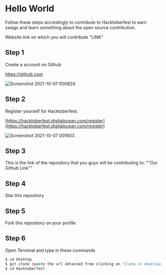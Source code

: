 # Hello World
Follow these steps
accordingly to contribute to Hacktoberfest to earn swags and learn something about the open source contribution.

Website link on which you will contribute "LINK"

## Step 1 
Create a account on Github

https://github.com

![Screenshot 2021-10-07 000824](https://user-images.githubusercontent.com/34421801/136263700-2b49f846-9ce1-4db1-9fba-0d3ccfc97e38.jpg)


## Step 2 
Register yourself for Hacktoberfest.

[https://hacktoberfest.digitalocean.com/register](https://hacktoberfest.digitalocean.com/register)

![Screenshot 2021-10-07 001603](https://user-images.githubusercontent.com/34421801/136264323-9a9b374e-e324-4baf-913f-2d7a4bac436e.jpg)

## Step 3 
This is the link of the repository that you guys will be contributing to:
""Our Github Link""

## Step 4 
Star this repository

## Step 5 
Fork this repository on your profile

## Step 6 
Open Terminal and type in these commands
```bash
$ cd Desktop
$ git clone (paste the url obtained from clicking on "Clone or download" option on YOUR OWN PROFILE)
$ cd Hacktoberfest
```
